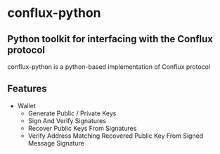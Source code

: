 # conflux-python
## Python toolkit for interfacing with the Conflux protocol

conflux-python is a python-based implementation of Conflux protocol

## Features
- Wallet
  - Generate Public / Private Keys
  - Sign And Verify Signatures
  - Recover Public Keys From Signatures
  - Verify Address Matching Recovered Public Key From Signed Message Signature
